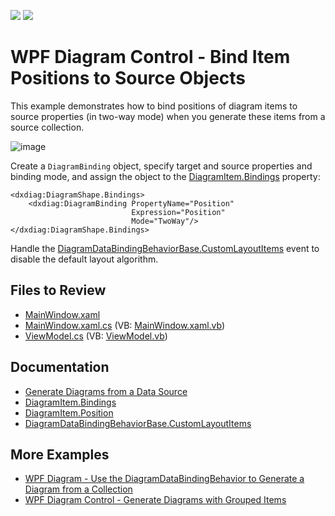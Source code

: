 <!-- default badges list -->
[![](https://img.shields.io/badge/Open_in_DevExpress_Support_Center-FF7200?style=flat-square&logo=DevExpress&logoColor=white)](https://supportcenter.devexpress.com/ticket/details/T1022650)
[![](https://img.shields.io/badge/📖_How_to_use_DevExpress_Examples-e9f6fc?style=flat-square)](https://docs.devexpress.com/GeneralInformation/403183)
<!-- default badges end -->

# WPF Diagram Control - Bind Item Positions to Source Objects

This example demonstrates how to bind positions of diagram items to source properties (in two-way mode) when you generate these items from a source collection.

![image](https://github.com/DevExpress-Examples/wpf-diagram-bind-item-positions-to-source-objects/assets/65009440/e6834f83-f489-4c2b-b197-b9fb30335f27)

Create a `DiagramBinding` object, specify target and source properties and binding mode, and assign the object to the [DiagramItem.Bindings](https://docs.devexpress.com/WPF/DevExpress.Xpf.Diagram.DiagramItem.Bindings) property:

```xaml
<dxdiag:DiagramShape.Bindings>
    <dxdiag:DiagramBinding PropertyName="Position"
                           Expression="Position"
                           Mode="TwoWay"/>
</dxdiag:DiagramShape.Bindings>
```

Handle the [DiagramDataBindingBehaviorBase.CustomLayoutItems](https://docs.devexpress.com/WPF/DevExpress.Xpf.Diagram.DiagramDataBindingBehaviorBase.CustomLayoutItems) event to disable the default layout algorithm.

## Files to Review

* [MainWindow.xaml](./CS/dxSample/MainWindow.xaml)
* [MainWindow.xaml.cs](./CS/dxSample/MainWindow.xaml.cs) (VB: [MainWindow.xaml.vb](./VB/dxSample/MainWindow.xaml.vb))
* [ViewModel.cs](./CS/dxSample/ViewModel.cs) (VB: [ViewModel.vb](./VB/dxSample/ViewModel.vb))

## Documentation

* [Generate Diagrams from a Data Source](https://docs.devexpress.com/WPF/118578/controls-and-libraries/diagram-control/data-binding/generating-diagrams-from-a-data-source)
* [DiagramItem.Bindings](https://docs.devexpress.com/WPF/DevExpress.Xpf.Diagram.DiagramItem.Bindings)
* [DiagramItem.Position](https://docs.devexpress.com/WPF/DevExpress.Xpf.Diagram.DiagramItem.Position)
* [DiagramDataBindingBehaviorBase.CustomLayoutItems](https://docs.devexpress.com/WPF/DevExpress.Xpf.Diagram.DiagramDataBindingBehaviorBase.CustomLayoutItems)

## More Examples

* [WPF Diagram - Use the DiagramDataBindingBehavior to Generate a Diagram from a Collection](https://github.com/DevExpress-Examples/wpf-diagram-use-diagramdatabindingbehavior-to-generate-diagram-from-collection)
* [WPF Diagram Control - Generate Diagrams with Grouped Items](https://github.com/DevExpress-Examples/wpf-generate-diagram-with-grouped-items)
